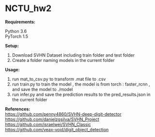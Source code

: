 # NCTU_hw2

**Requirements:**

Python 3.6  
PyTorch 1.5

**Setup:**  
1. Download SVHN Dataset  including train folder and test folder
2. Create a folder naming models in the current folder


**Usage:**  
1. run mat_to_csv.py to transform .mat file to .csv
2. run train.py to train the model , the model is from torch : faster_rcnn , and save the model to ./model
3. run infer.py and save the prediction results to the pred_results.json in the current folder



**References:**  
https://github.com/penny4860/SVHN-deep-digit-detector  
https://github.com/danielzgsilva/SVHN_Project  
https://github.com/israelwei/SVHN_Classic  
https://github.com/veax-void/digit_object_detection


